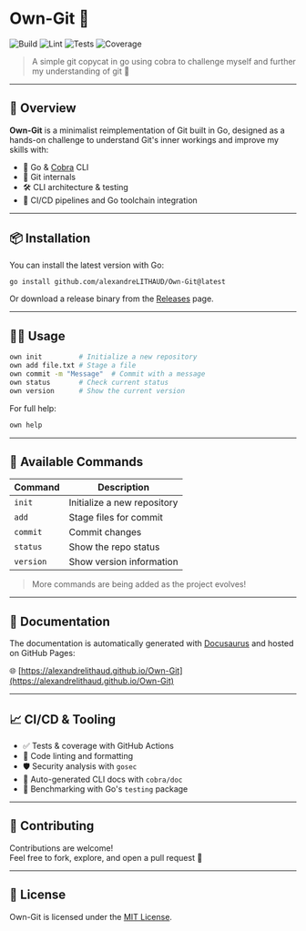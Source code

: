 # Own-Git 🌳

![Build](https://github.com/alexandreLITHAUD/Own-Git/actions/workflows/launch-tests.yaml/badge.svg)
![Lint](https://github.com/alexandreLITHAUD/Own-Git/actions/workflows/lint-go-code.yaml/badge.svg)
![Tests](https://img.shields.io/endpoint?url=https://gist.githubusercontent.com/alexandreLITHAUD/3aff3ab94739bdcdd6a9640f0150eeda/raw/tests.json)
![Coverage](https://img.shields.io/endpoint?url=https://gist.githubusercontent.com/alexandreLITHAUD/3aff3ab94739bdcdd6a9640f0150eeda/raw/coverage.json)

> A simple git copycat in go using cobra to challenge myself and further my understanding of git 🌳

---

## 🚀 Overview

**Own-Git** is a minimalist reimplementation of Git built in Go, designed as a hands-on challenge to understand Git's inner workings and improve my skills with:
- 🧠 Go & [Cobra](https://github.com/spf13/cobra) CLI
- 🧪 Git internals
- 🛠️ CLI architecture & testing
- 🚧 CI/CD pipelines and Go toolchain integration

---

## 📦 Installation

You can install the latest version with Go:

```bash
go install github.com/alexandreLITHAUD/Own-Git@latest
```

Or download a release binary from the [Releases](https://github.com/alexandreLITHAUD/Own-Git/releases) page.

---

## 🧑‍💻 Usage

```bash
own init         # Initialize a new repository
own add file.txt # Stage a file
own commit -m "Message"  # Commit with a message
own status       # Check current status
own version      # Show the current version
```

For full help:

```bash
own help
```

---

## 🧰 Available Commands

| Command     | Description                |
|------------|----------------------------|
| `init`     | Initialize a new repository |
| `add`      | Stage files for commit      |
| `commit`   | Commit changes              |
| `status`   | Show the repo status        |
| `version`  | Show version information    |

> More commands are being added as the project evolves!

---

## 📄 Documentation

The documentation is automatically generated with [Docusaurus](https://docusaurus.io) and hosted on GitHub Pages:

🌐 [https://alexandrelithaud.github.io/Own-Git](https://alexandrelithaud.github.io/Own-Git)

---

## 📈 CI/CD & Tooling

- ✅ Tests & coverage with GitHub Actions
- 🧹 Code linting and formatting
- 🛡️ Security analysis with `gosec`
- 📄 Auto-generated CLI docs with `cobra/doc`
- 🧪 Benchmarking with Go's `testing` package

---

## 🤝 Contributing

Contributions are welcome!  
Feel free to fork, explore, and open a pull request 🙌

---

## 📜 License

Own-Git is licensed under the [MIT License](./LICENSE).
